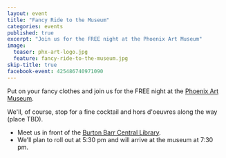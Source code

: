 ```yaml
---
layout: event
title: "Fancy Ride to the Museum"
categories: events
published: true
excerpt: "Join us for the FREE night at the Phoenix Art Museum"
image:
  teaser: phx-art-logo.jpg
  feature: fancy-ride-to-the-museum.jpg
skip-title: true
facebook-event: 425486740971090
---
```


Put on your fancy clothes and join us for the FREE night at the [Phoenix Art Museum](http://www.phxart.org/).

We'll, of course, stop for a fine cocktail and hors d'oeuvres along the way (place TBD).

* Meet us in front of the [Burton Barr Central Library](https://goo.gl/maps/dWkag71w1gP2).
* We'll plan to roll out at 5:30 pm and will arrive at the museum at 7:30 pm.
